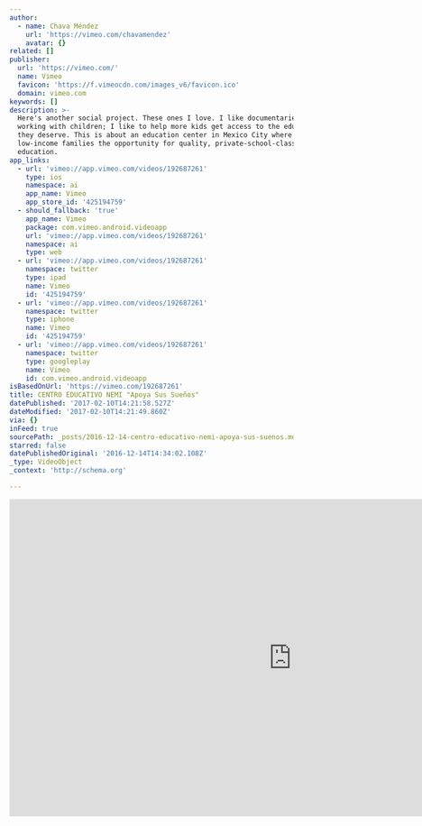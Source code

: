 ```yaml
---
author:
  - name: Chava Méndez
    url: 'https://vimeo.com/chavamendez'
    avatar: {}
related: []
publisher:
  url: 'https://vimeo.com/'
  name: Vimeo
  favicon: 'https://f.vimeocdn.com/images_v6/favicon.ico'
  domain: vimeo.com
keywords: []
description: >-
  Here's another social project. These ones I love. I like documentaries; I like
  working with children; I like to help more kids get access to the education
  they deserve. This is about an education center in Mexico City where they give
  low-income families the opportunity for quality, private-school-class
  education.
app_links:
  - url: 'vimeo://app.vimeo.com/videos/192687261'
    type: ios
    namespace: ai
    app_name: Vimeo
    app_store_id: '425194759'
  - should_fallback: 'true'
    app_name: Vimeo
    package: com.vimeo.android.videoapp
    url: 'vimeo://app.vimeo.com/videos/192687261'
    namespace: ai
    type: web
  - url: 'vimeo://app.vimeo.com/videos/192687261'
    namespace: twitter
    type: ipad
    name: Vimeo
    id: '425194759'
  - url: 'vimeo://app.vimeo.com/videos/192687261'
    namespace: twitter
    type: iphone
    name: Vimeo
    id: '425194759'
  - url: 'vimeo://app.vimeo.com/videos/192687261'
    namespace: twitter
    type: googleplay
    name: Vimeo
    id: com.vimeo.android.videoapp
isBasedOnUrl: 'https://vimeo.com/192687261'
title: CENTRO EDUCATIVO NEMI "Apoya Sus Sueños"
datePublished: '2017-02-10T14:21:58.527Z'
dateModified: '2017-02-10T14:21:49.860Z'
via: {}
inFeed: true
sourcePath: _posts/2016-12-14-centro-educativo-nemi-apoya-sus-suenos.md
starred: false
datePublishedOriginal: '2016-12-14T14:34:02.108Z'
_type: VideoObject
_context: 'http://schema.org'

---
```

<iframe src="https://cdn.embedly.com/widgets/media.html?src=https%3A%2F%2Fplayer.vimeo.com%2Fvideo%2F192687261&amp;url=https%3A%2F%2Fvimeo.com%2F192687261&amp;image=https%3A%2F%2Fi.vimeocdn.com%2Fvideo%2F604129051_1280.jpg&amp;key=b7d04c9b404c499eba89ee7072e1c4f7&amp;type=text%2Fhtml&amp;schema=vimeo" width="1000" height="563" scrolling="no" frameborder="0" allowfullscreen="" style=""></iframe>